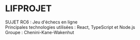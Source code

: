 # LIFPROJET
SUJET RC6 : Jeu d'échecs en ligne<br/>
Principales technologies utilisées : React, TypeScript et Node.js<br/>
Groupe : Chenini-Kane-Wakenhut
